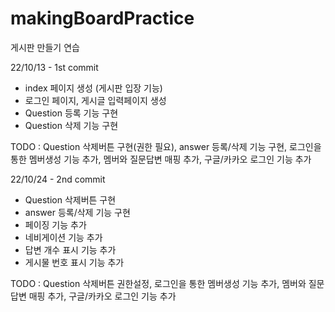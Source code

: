 # makingBoardPractice
게시판 만들기 연습 

22/10/13 - 1st commit
+ index 페이지 생성 (게시판 입장 기능)
+ 로그인 페이지, 게시글 입력페이지 생성
+ Question 등록 기능 구현
+ Question 삭제 기능 구현 

TODO :  Question 삭제버튼 구현(권한 필요), answer 등록/삭제 기능 구현, 로그인을 통한 멤버생성 기능 추가, 
        멤버와 질문답변 매핑 추가, 구글/카카오 로그인 기능 추가

22/10/24 - 2nd commit
+ Question 삭제버튼 구현
+ answer 등록/삭제 기능 구현
+ 페이징 기능 추가
+ 네비게이션 기능 추가
+ 답변 개수 표시 기능 추가
+ 게시물 번호 표시 기능 추가

TODO :  Question 삭제버튼 권한설정, 로그인을 통한 멤버생성 기능 추가, 
        멤버와 질문답변 매핑 추가, 구글/카카오 로그인 기능 추가
